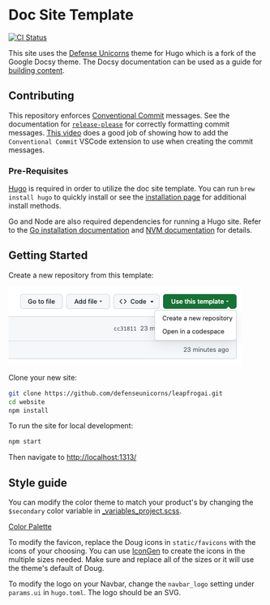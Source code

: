 # Doc Site Template

[![CI Status](https://github.com/defenseunicorns/doc-site-template/actions/workflows/ci.yaml/badge.svg)](https://github.com/defenseunicorns/doc-site-template/actions)

This site uses the [Defense Unicorns](https://github.com/defenseunicorns/defense-unicorns-hugo-theme) theme for Hugo
which is a fork of the Google Docsy theme. The Docsy documentation can be used as a guide for [building content](https://www.docsy.dev/docs/adding-content/).

## Contributing

This repository enforces [Conventional Commit](https://www.conventionalcommits.org/en/v1.0.0/) messages. See the
documentation for [`release-please`](https://github.com/googleapis/release-please#how-should-i-write-my-commits) for correctly formatting commit messages. [This video](https://www.youtube.com/watch?v=lwGcnDgwmFc&ab_channel=Syntax) does a good job of showing how to add the `Conventional Commit` VSCode extension to use when creating the commit messages.

### Pre-Requisites

[Hugo](https://gohugo.io/documentation/) is required in order to utilize the doc site template. You can run `brew install hugo` to quickly install or see the [installation page](https://gohugo.io/installation/) for additional install methods.

Go and Node are also required dependencies for running a Hugo site. Refer to the [Go installation documentation](https://go.dev/doc/install) and [NVM documentation](https://github.com/nvm-sh/nvm) for details.

## Getting Started

Create a new repository from this template:

![How to use](static/img/how-to-use.png)

Clone your new site:

```bash
git clone https://github.com/defenseunicorns/leapfrogai.git
cd website
npm install
```

To run the site for local development:

```bash
npm start
```

Then navigate to [http://localhost:1313/](http://localhost:1313/)

## Style guide

You can modify the color theme to match your product's by changing the `$secondary` color variable in [_variables_project.scss](assets/scss/_variables_project.scss).

[Color Palette](https://www.figma.com/file/aNnt9Ip7IFTs9hnfqrYGl4/Unicorn-UI?type=design&mode=design)

To modify the favicon, replace the Doug icons in `static/favicons` with the icons of your choosing. You can use
[IconGen](http://cthedot.de/icongen) to create the icons in the multiple sizes needed. Make sure and replace all of the
sizes or it will use the theme's default of Doug.

To modify the logo on your Navbar, change the `navbar_logo` setting under `params.ui` in `hugo.toml`. The logo should be
an SVG.
